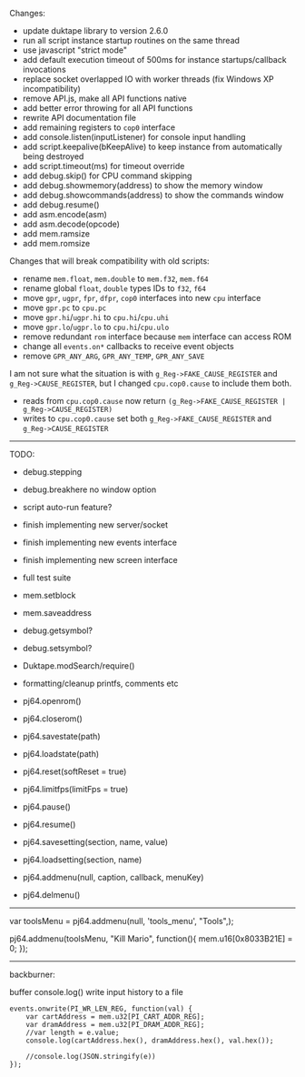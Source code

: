 Changes:

- update duktape library to version 2.6.0
- run all script instance startup routines on the same thread
- use javascript "strict mode"
- add default execution timeout of 500ms for instance startups/callback invocations
- replace socket overlapped IO with worker threads (fix Windows XP incompatibility)
- remove API.js, make all API functions native
- add better error throwing for all API functions
- rewrite API documentation file
- add remaining registers to `cop0` interface
- add console.listen(inputListener) for console input handling
- add script.keepalive(bKeepAlive) to keep instance from automatically being destroyed
- add script.timeout(ms) for timeout override
- add debug.skip() for CPU command skipping
- add debug.showmemory(address) to show the memory window
- add debug.showcommands(address) to show the commands window
- add debug.resume()
- add asm.encode(asm)
- add asm.decode(opcode)
- add mem.ramsize
- add mem.romsize

Changes that will break compatibility with old scripts:

- rename `mem.float`, `mem.double` to `mem.f32`, `mem.f64`
- rename global `float`, `double` types IDs to `f32`, `f64`
- move `gpr`, `ugpr`, `fpr`, `dfpr`, `cop0` interfaces into new `cpu` interface
- move `gpr.pc` to `cpu.pc`
- move `gpr.hi`/`ugpr.hi` to `cpu.hi`/`cpu.uhi`
- move `gpr.lo`/`ugpr.lo` to `cpu.hi`/`cpu.ulo`
- remove redundant `rom` interface because `mem` interface can access ROM
- change all `events.on*` callbacks to receive event objects
- remove `GPR_ANY_ARG`, `GPR_ANY_TEMP`, `GPR_ANY_SAVE`

I am not sure what the situation is with `g_Reg->FAKE_CAUSE_REGISTER` and `g_Reg->CAUSE_REGISTER`,
but I changed `cpu.cop0.cause` to include them both.

- reads from `cpu.cop0.cause` now return `(g_Reg->FAKE_CAUSE_REGISTER | g_Reg->CAUSE_REGISTER)`
- writes to `cpu.cop0.cause` set both `g_Reg->FAKE_CAUSE_REGISTER` and `g_Reg->CAUSE_REGISTER`

---------------------
TODO:

- debug.stepping
- debug.breakhere no window option
- script auto-run feature?
- finish implementing new server/socket
- finish implementing new events interface
- finish implementing new screen interface
- full test suite
- mem.setblock
- mem.saveaddress
- debug.getsymbol?
- debug.setsymbol?

- Duktape.modSearch/require()
- formatting/cleanup printfs, comments etc

- pj64.openrom()
- pj64.closerom()
- pj64.savestate(path)
- pj64.loadstate(path)
- pj64.reset(softReset = true)
- pj64.limitfps(limitFps = true)
- pj64.pause()
- pj64.resume()
- pj64.savesetting(section, name, value)
- pj64.loadsetting(section, name)

- pj64.addmenu(null, caption, callback, menuKey)
- pj64.delmenu()

-----------------------------

var toolsMenu = pj64.addmenu(null, 'tools_menu', "Tools",);

pj64.addmenu(toolsMenu, "Kill Mario", function(){
    mem.u16[0x8033B21E] = 0;
});



---------------------------

backburner:

buffer console.log()
write input history to a file

```
events.onwrite(PI_WR_LEN_REG, function(val) {
    var cartAddress = mem.u32[PI_CART_ADDR_REG];
    var dramAddress = mem.u32[PI_DRAM_ADDR_REG];
    //var length = e.value;
    console.log(cartAddress.hex(), dramAddress.hex(), val.hex());

    //console.log(JSON.stringify(e))
});
```